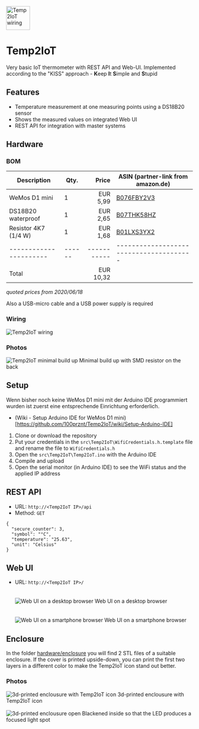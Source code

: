 <img src="docu/Temp2IoT_Icon_Black.svg" alt="Temp2IoT wiring" width="64" height="64" />

# Temp2IoT
Very basic IoT thermometer with REST API and Web-UI. Implemented according to the "KISS" approach - **K**eep **I**t **S**imple and **S**tupid

## Features
* Temperature measurement at one measuring points using a DS18B20 sensor
* Shows the measured values on integrated Web UI
* REST API for integration with master systems


## Hardware

### BOM

| Description          | Qty. | Price    | ASIN (partner-link from amazon.de)    |
|----------------------|------|----------:|---------------------------------------|
| WeMos D1 mini        | 1    | EUR 5,99  | [B076FBY2V3](https://amzn.to/30WTQI6) |
| DS18B20 waterproof   | 1    | EUR 2,65  | [B07THK58HZ](https://amzn.to/30WTQI6) |
| Resistor 4K7 (1/4 W) | 1    | EUR 1,68  | [B01LXS3YX2](https://amzn.to/30WTQI6) |
|----------------------|------|-----------|---------------------------------------|
| Total                |      | EUR 10,32 |                                       |

*quoted prices from 2020/06/18*

Also a USB-micro cable and a USB power supply is required

### Wiring

![Temp2IoT wiring](hardware/temp2iot_wiring.png)

### Photos

![Temp2IoT minimal build up](hardware/hardware_raw.jpg)
Minimal build up with SMD resistor on the back

## Setup

Wenn bisher noch keine WeMos D1 mini mit der Arduino IDE programmiert wurden ist zuerst eine entsprechende Einrichtung erforderlich.
* (Wiki - Setup Arduino IDE for WeMos D1 mini)[https://github.com/100prznt/Temp2IoT/wiki/Setup-Arduino-IDE]

1. Clone or download the repository
2. Put your credentials in the `src\Temp2IoT\WifiCredentials.h.template` file and rename the file to `WifiCredentials.h`
3. Open the `src\Temp2IoT\Temp2IoT.ino` with the Arduino IDE
4. Compile and upload
5. Open the serial monitor (in Arduino IDE) to see the WiFi status and the applied IP address


## REST API
* URL: `http://<Temp2IoT IP>/api`
* Method: `GET`

```
{
  "secure_counter": 3,
  "symbol": "°C",
  "temperature": "25.63",
  "unit": "Celsius"
}
```

## Web UI
* URL: `http://<Temp2IoT IP>/`
  <br>
  <br>
  <br>
![Web UI on a desktop browser](docu/webui_desktop.png)
Web UI on a desktop browser
  <br>
  <br>
  <br>
![Web UI on a smartphone browser](docu/webui_smartphone.png)
Web UI on a smartphone browser


## Enclosure
In the folder [hardware/enclosure](hardware/enclosure) you will find 2 STL files of a suitable enclosure. If the cover is printed upside-down, you can print the first two layers in a different color to make the Temp2IoT icon stand out better.

### Photos

![3d-printed enclousure with Temp2IoT icon](hardware/temp2iot_logo_case.jpg)
3d-printed enclousure with Temp2IoT icon
  <br>
  <br>
![3d-printed enclousure open](hardware/temp2iot_logo_case_open.jpg)
Blackened inside so that the LED produces a focused light spot